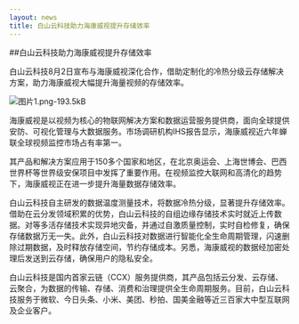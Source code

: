```yaml
---
layout: news
title: 白山云科技助力海康威视提升存储效率
---
```



##白山云科技助力海康威视提升存储效率


白山云科技8月2日宣布与海康威视深化合作，借助定制化的冷热分级云存储解决方案，助力海康威视大幅提升海量视频的存储效率。

![图片1.png-193.5kB][1]

海康威视是以视频为核心的物联网解决方案和数据运营服务提供商，面向全球提供安防、可视化管理与大数据服务。市场调研机构IHS报告显示，海康威视近六年蝉联全球视频监控市场占有率第一。

其产品和解决方案应用于150多个国家和地区，在北京奥运会、上海世博会、巴西世界杯等世界级安保项目中发挥了重要作用。在视频监控大联网和高清化的趋势下，海康威视正在进一步提升海量数据存储效率。

白山云科技自主研发的数据温度测量技术，将数据冷热分级，显著提升存储效率。借助在云分发领域积累的优势，白山云科技的自组边缘存储技术实时就近上传数据。对等多活存储技术实现异地灾备，并通过自激质量控制，实时自检修复，确保存储数据万无一失。此外，白山云科技对数据进行智能化全生命周期管理，闪速删除过期数据，及时释放存储空间，节约存储成本。另悉，海康威视的数据经加密处理后发送到云存储，确保用户的隐私安全。

白山云科技是国内首家云链（CCX）服务提供商，其产品包括云分发、云存储、云聚合，为数据的传输、存储、消费和治理提供全生命周期服务。目前，白山云科技服务于微软、今日头条、小米、美团、秒拍、国美金融等近三百家大中型互联网及企业客户。



  [1]: http://static.zybuluo.com/bsc-jane/aor92cbzyj2d1c3w9z4bdmyf/%E5%9B%BE%E7%89%871.png